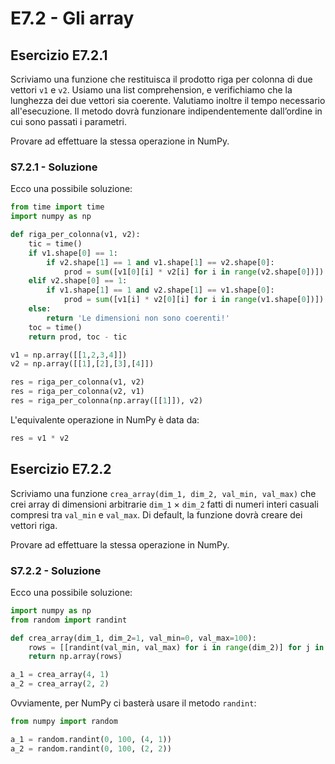 # E7.2 - Gli array

## Esercizio E7.2.1

Scriviamo una funzione che restituisca il prodotto riga per colonna di due vettori `v1` e `v2`. Usiamo una list comprehension, e verifichiamo che la lunghezza dei due vettori sia coerente. Valutiamo inoltre il tempo necessario all'esecuzione. Il metodo dovrà funzionare indipendentemente dall’ordine in cui sono passati i parametri.

Provare ad effettuare la stessa operazione in NumPy.

### S7.2.1 - Soluzione

Ecco una possibile soluzione:

```py
from time import time
import numpy as np

def riga_per_colonna(v1, v2):
	tic = time()
	if v1.shape[0] == 1:
		if v2.shape[1] == 1 and v1.shape[1] == v2.shape[0]:
			prod = sum([v1[0][i] * v2[i] for i in range(v2.shape[0])])
	elif v2.shape[0] == 1:
		if v1.shape[1] == 1 and v2.shape[1] == v1.shape[0]:
			prod = sum([v1[i] * v2[0][i] for i in range(v1.shape[0])])
	else:
		return 'Le dimensioni non sono coerenti!'
	toc = time()
	return prod, toc - tic

v1 = np.array([[1,2,3,4]])
v2 = np.array([[1],[2],[3],[4]])

res = riga_per_colonna(v1, v2)
res = riga_per_colonna(v2, v1)
res = riga_per_colonna(np.array([[1]]), v2)
```

L'equivalente operazione in NumPy è data da:

```py
res = v1 * v2
```

## Esercizio E7.2.2

Scriviamo una funzione `crea_array(dim_1, dim_2, val_min, val_max)` che crei array di dimensioni arbitrarie `dim_1` $\times$ `dim_2` fatti di numeri interi casuali compresi tra `val_min` e `val_max`. Di default, la funzione dovrà creare dei vettori riga.

Provare ad effettuare la stessa operazione in NumPy.

### S7.2.2 - Soluzione

Ecco una possibile soluzione:

```py
import numpy as np
from random import randint

def crea_array(dim_1, dim_2=1, val_min=0, val_max=100):
	rows = [[randint(val_min, val_max) for i in range(dim_2)] for j in range(dim_1)]
	return np.array(rows)

a_1 = crea_array(4, 1)
a_2 = crea_array(2, 2)
```

Ovviamente, per NumPy ci basterà usare il metodo `randint`:

```py
from numpy import random

a_1 = random.randint(0, 100, (4, 1))
a_2 = random.randint(0, 100, (2, 2))
```
